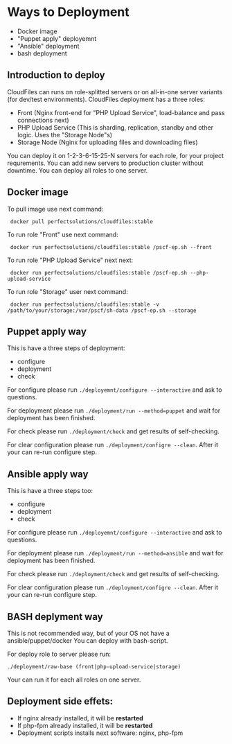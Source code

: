 # Ways to Deployment

- Docker image
- "Puppet apply" deployemnt
- "Ansible" deployment
- bash deployment

## Introduction to deploy

CloudFiles can runs on role-splitted servers or on all-in-one server variants (for dev/test environments). CloudFiles deployment has a three roles:

- Front (Nginx front-end for "PHP Upload Service", load-balance and pass connections next)
- PHP Upload Service (This is sharding, replication, standby and other logic. Uses the "Storage Node"s)
- Storage Node (Nginx for uploading files and downloading files)

You can deploy it on 1-2-3-6-15-25-N servers for each role, for your project requrements. You can add new servers to production cluster without downtime. You can deploy all roles to one server.

## Docker image

To pull image use next command:

     docker pull perfectsolutions/cloudfiles:stable

To run role "Front" use next command:

     docker run perfectsolutions/cloudfiles:stable /pscf-ep.sh --front

To run role "PHP Upload Service" next next:

     docker run perfectsolutions/cloudfiles:stable /pscf-ep.sh --php-upload-service

To run role "Storage" user next command:

     docker run perfectsolutions/cloudfiles:stable -v /path/to/your/storage:/var/pscf/sh-data /pscf-ep.sh --storage

## Puppet apply way

This is have a three steps of deployment:

- configure
- deployment
- check

For configure please run ```./deployemnt/configure --interactive``` and ask to questions.

For deployment please run ```./deployment/run --method=puppet``` and wait for deployment has been finished.

For check please run ```./deployment/check``` and get results of self-checking. 

For clear configuration please run ```./deployment/configre --clean```. After it your can re-run configure step.

## Ansible apply way

This is have a three steps too:

- configure
- deployment
- check

For configure please run ```./deployemnt/configure --interactive``` and ask to questions.

For deployment please run ```./deployment/run --method=ansible``` and wait for deployment has been finished.

For check please run ```./deployment/check``` and get results of self-checking. 

For clear configuration please run ```./deployment/configre --clean```. After it your can re-run configure step.

## BASH deplyment way

This is not recommended way, but of your OS not have a ansible/puppet/docker You can deploy with bash-script. 

For deploy role to server please run:

    ./deployment/raw-base (front|php-upload-service|storage)

Your can run it for each all roles on one server.

## Deployment side effets:

- If nginx already installed, it will be **restarted**
- If php-fpm already installed, it will be **restarted**
- Deployment scripts installs next software: nginx, php-fpm

